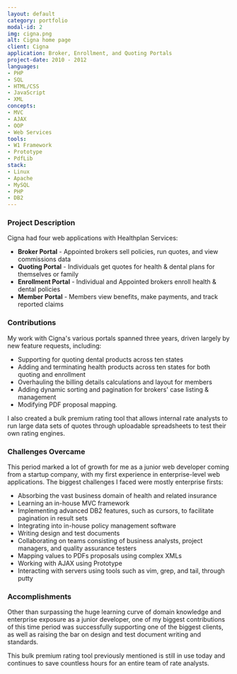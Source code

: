 ```yaml
---
layout: default
category: portfolio
modal-id: 2
img: cigna.png
alt: Cigna home page
client: Cigna
application: Broker, Enrollment, and Quoting Portals
project-date: 2010 - 2012
languages:
- PHP
- SQL
- HTML/CSS
- JavaScript
- XML
concepts:
- MVC
- AJAX
- OOP
- Web Services
tools:
- W1 Framework
- Prototype
- PdfLib
stack:
- Linux
- Apache
- MySQL
- PHP
- DB2
---
```


### Project Description
Cigna had four web applications with Healthplan Services:

- **Broker Portal** - Appointed brokers sell policies, run quotes, and view commissions data
- **Quoting Portal** - Individuals get quotes for health & dental plans for themselves or family
- **Enrollment Portal** - Individual and Appointed brokers enroll health & dental policies
- **Member Portal** - Members view benefits, make payments, and track reported claims

### Contributions
My work with Cigna's various portals spanned three years, driven largely by new feature requests, including:

- Supporting for quoting dental products across ten states
- Adding and terminating health products across ten states for both quoting and enrollment
- Overhauling the billing details calculations and layout for members
- Adding dynamic sorting and pagination for brokers' case listing & management
- Modifying PDF proposal mapping.

I also created a bulk premium rating tool that allows internal rate analysts to run large data sets of quotes through uploadable spreadsheets to test their own rating engines.

### Challenges Overcame
This period marked a lot of growth for me as a junior web developer coming from a startup company, with my first experience in enterprise-level web applications. The biggest challenges I faced were mostly enterprise firsts:

- Absorbing the vast business domain of health and related insurance
- Learning an in-house MVC framework
- Implementing advanced DB2 features, such as cursors, to facilitate pagination in result sets
- Integrating into in-house policy management software
- Writing design and test documents
- Collaborating on teams consisting of business analysts, project managers, and quality assurance testers
- Mapping values to PDFs proposals using complex XMLs
- Working with AJAX using Prototype
- Interacting with servers using tools such as vim, grep, and tail, through putty

### Accomplishments
Other than surpassing the huge learning curve of domain knowledge and enterprise exposure as a junior developer, one of my biggest contributions of this time period was successfully supporting one of the biggest clients, as well as raising the bar on design and test document writing and standards.

This bulk premium rating tool previously mentioned is still in use today and continues to save countless hours for an entire team of rate analysts.
